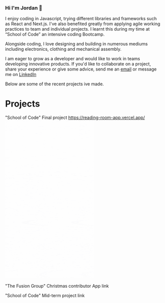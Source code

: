 ### Hi I'm Jordan 👋
I enjoy coding in Javascript, trying different libraries and frameworks such as React and Next.js. I've also benefited greatly from applying agile working practices to team and individual projects. I learnt this during my time at “School of Code” an intensive coding Bootcamp.

Alongside coding, I love designing and building in numerous mediums including electronics, clothing and mechanical assembly.

I am eager to grow as a developer and would like to work in teams developing innovative products. If you'd like to collaborate on a project, share your experience or give some advice, send me an [email](Jordanwalters681+tech@googlemail.com) or message me on [LinkedIn](https://www.linkedin.com/in/jordan-w-66aa96151/) 

Below are some of the recent projects ive made.

# Projects
"School of Code" Final project
https://reading-room-app.vercel.app/
![Final project UI progression](https://github.com/Jordan-Walters-23/Jordan-Walters-23/blob/main/UI%20progression.gif)

"The Fusion Group" Christmas contributor App
link

"School of Code" Mid-term project
link

<!--
**Jordan-Walters-23/Jordan-Walters-23** is a ✨ _special_ ✨ repository because its `README.md` (this file) appears on your GitHub profile.

Here are some ideas to get you started:

- 🔭 I’m currently working on ...
- 🌱 I’m currently learning ...
- 👯 I’m looking to collaborate on ...
- 🤔 I’m looking for help with ...
- 💬 Ask me about ...
- 📫 How to reach me: ...
- 😄 Pronouns: ...
- ⚡ Fun fact: ...
-->
